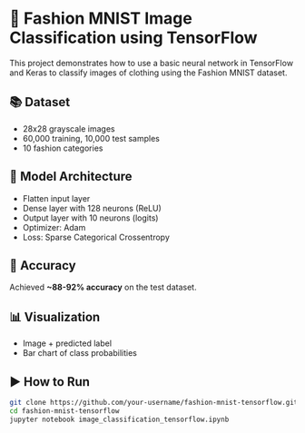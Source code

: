 # 🧠 Fashion MNIST Image Classification using TensorFlow

This project demonstrates how to use a basic neural network in TensorFlow and Keras to classify images of clothing using the Fashion MNIST dataset.

## 📚 Dataset
- 28x28 grayscale images
- 60,000 training, 10,000 test samples
- 10 fashion categories

## 🧠 Model Architecture
- Flatten input layer
- Dense layer with 128 neurons (ReLU)
- Output layer with 10 neurons (logits)
- Optimizer: Adam
- Loss: Sparse Categorical Crossentropy

## 🎯 Accuracy
Achieved **~88-92% accuracy** on the test dataset.

## 📊 Visualization
- Image + predicted label
- Bar chart of class probabilities

## ▶️ How to Run
```bash
git clone https://github.com/your-username/fashion-mnist-tensorflow.git
cd fashion-mnist-tensorflow
jupyter notebook image_classification_tensorflow.ipynb
